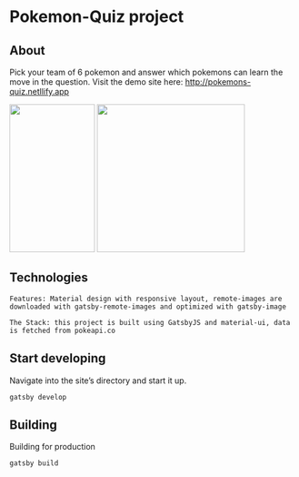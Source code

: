 # Pokemon-Quiz project

## About

Pick your team of 6 pokemon and answer which pokemons can learn the move in the question. Visit the demo site here: http://pokemons-quiz.netllify.app

<img src="src/images/mobile-demo.gif" height="260" width="150">
<img src="src/images/desktop-demo.gif" height="260">

## Technologies

    Features: Material design with responsive layout, remote-images are downloaded with gatsby-remote-images and optimized with gatsby-image

    The Stack: this project is built using GatsbyJS and material-ui, data is fetched from pokeapi.co

## Start developing

Navigate into the site’s directory and start it up.

```shell
gatsby develop
```

## Building

Building for production

```shell
gatsby build
```
